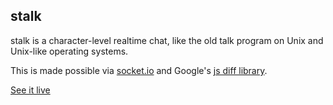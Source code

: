 stalk
-----

stalk is a character-level realtime chat, like the old talk program on Unix
and Unix-like operating systems.

This is made possible via [socket.io](http://socket.io) and Google's [js diff library](http://code.google.com/p/google-diff-match-patch/).

[See it live](http://stalk.derekarnold.net/)

